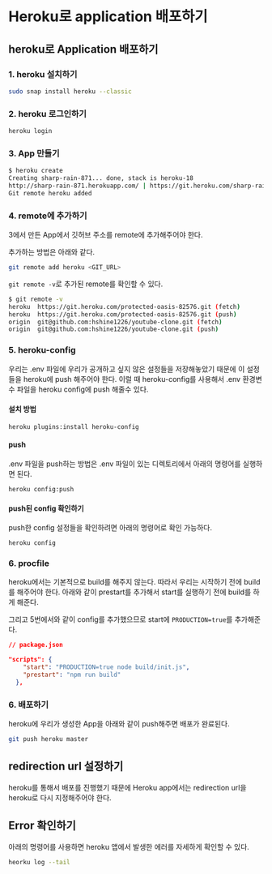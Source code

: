# Heroku로 application 배포하기

## heroku로 Application 배포하기

### 1. heroku 설치하기

```bash
sudo snap install heroku --classic
```

### 2. heroku 로그인하기

``` bash
heroku login
```

### 3. App 만들기

``` bash
$ heroku create
Creating sharp-rain-871... done, stack is heroku-18
http://sharp-rain-871.herokuapp.com/ | https://git.heroku.com/sharp-rain-871.git
Git remote heroku added
```

### 4. remote에 추가하기

3에서 만든 App에서 깃허브 주소를 remote에 추가해주어야 한다.

추가하는 방법은 아래와 같다.

``` bash
git remote add heroku <GIT_URL>
```

`git remote -v`로 추가된 remote를 확인할 수 있다.

``` bash
$ git remote -v
heroku  https://git.heroku.com/protected-oasis-82576.git (fetch)
heroku  https://git.heroku.com/protected-oasis-82576.git (push)
origin  git@github.com:hshine1226/youtube-clone.git (fetch)
origin  git@github.com:hshine1226/youtube-clone.git (push)
```

### 5. heroku-config

우리는 .env 파일에 우리가 공개하고 싶지 않은 설정들을 저장해놓았기 때문에 이 설정들을 heroku에 push 해주어야 한다. 이럴 때 heroku-config를 사용해서 .env 환경변수 파일을 heroku config에 push 해줄수 있다.

#### 설치 방법

 `heroku plugins:install heroku-config`

#### push 

.env 파일을 push하는 방법은 .env 파일이 있는 디렉토리에서 아래의 명령어를 실행하면 된다.

`heroku config:push`

#### push된 config 확인하기

push한 config 설정들을 확인하려면 아래의 명령어로 확인 가능하다.

`heroku config`

### 6. procfile

heroku에서는 기본적으로 build를 해주지 않는다. 따라서 우리는 시작하기 전에 build를 해주어야 한다. 아래와 같이 prestart를 추가해서 start를 실행하기 전에 build를 하게 해준다.

그리고 5번에서와 같이 config를 추가했으므로 start에 `PRODUCTION=true`를 추가해준다.

``` json
// package.json

"scripts": {    
    "start": "PRODUCTION=true node build/init.js",
    "prestart": "npm run build"
  },
```

### 6. 배포하기

heroku에 우리가 생성한 App을 아래와 같이 push해주면 배포가 완료된다.

```bash
git push heroku master
```

## redirection url 설정하기

heroku를 통해서 배포를 진행했기 때문에 Heroku app에서는 redirection url을 heroku로 다시 지정해주어야 한다.

## Error 확인하기

아래의 명령어를 사용하면 heroku 앱에서 발생한 에러를 자세하게 확인할 수 있다.

``` bash
heorku log --tail
```

